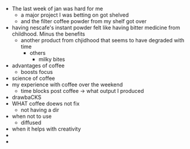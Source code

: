 - The last week of jan was hard for me
	- a major project I was betting on got shelved
	- and the filter coffee powder from my shelf got over
- having nescafe's instant powder felt like having bitter medicine from childhood. Minus the benefits
	- another product from chjidhood that seems to have degraded with time
		- others
			- milky bites
- advantages of coffee
	- boosts focus
- science of coffee
- my experience with coffee over the weekend
	- time blocks post coffee -> what output I produced
- drawbaCKS
- WHAT coffee doews not fix
	- not having a dir
- when not to use
	- diffused
- when it helps with creativity
-
-